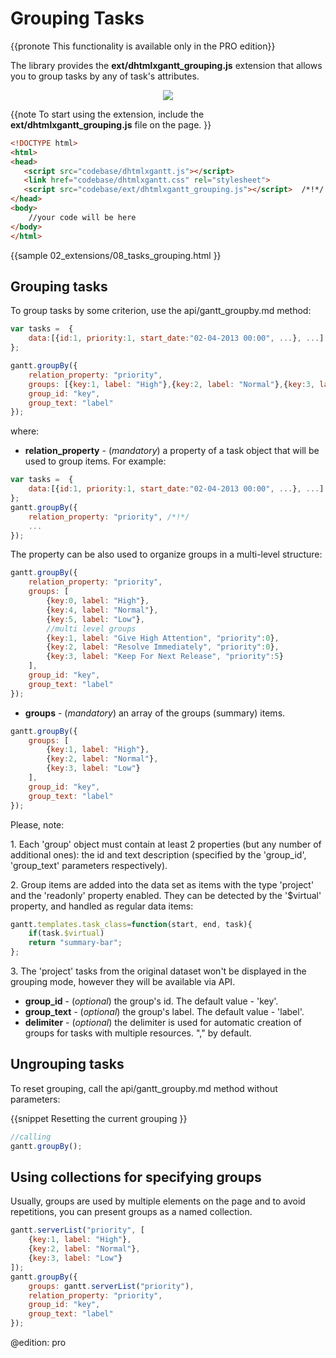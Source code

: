Grouping Tasks
=========================

{{pronote This functionality is available only in the PRO edition}}

The library provides the **ext/dhtmlxgantt_grouping.js** extension that allows you to group tasks by any of task's attributes.

<div style="text-align:center;"><img src="desktop/grouping_tasks.png"/></div>


{{note
To start using the extension, include the **ext/dhtmlxgantt_grouping.js** file on the page.
}}


~~~html
<!DOCTYPE html>
<html>
<head>
   <script src="codebase/dhtmlxgantt.js"></script>   
   <link href="codebase/dhtmlxgantt.css" rel="stylesheet">   
   <script src="codebase/ext/dhtmlxgantt_grouping.js"></script>  /*!*/
</head>
<body>
    //your code will be here
</body>
</html>
~~~
{{sample
02_extensions/08_tasks_grouping.html
}}

Grouping tasks
-----------------------------------------------------

To group tasks by some criterion, use the api/gantt_groupby.md method: 

~~~js
var tasks =  {
	data:[{id:1, priority:1, start_date:"02-04-2013 00:00", ...}, ...] 
};

gantt.groupBy({
	relation_property: "priority",
	groups: [{key:1, label: "High"},{key:2, label: "Normal"},{key:3, label: "Low"}],
	group_id: "key",
	group_text: "label"
});
~~~

where: 

- **relation_property** - (*mandatory*) a property of a task object that will be used to group items. For example:

~~~js
var tasks =  {
	data:[{id:1, priority:1, start_date:"02-04-2013 00:00", ...}, ...] /*!*/
};
gantt.groupBy({
	relation_property: "priority", /*!*/
	...
});
~~~

The property can be also used to organize groups in a multi-level structure:

~~~js
gantt.groupBy({
	relation_property: "priority",
	groups: [
    	{key:0, label: "High"},
		{key:4, label: "Normal"},
		{key:5, label: "Low"},
		//multi level groups
		{key:1, label: "Give High Attention", "priority":0},
		{key:2, label: "Resolve Immediately", "priority":0},
		{key:3, label: "Keep For Next Release", "priority":5}
    ],
    group_id: "key",
	group_text: "label"
});
~~~  

- **groups** - (*mandatory*) an array of the groups (summary) items. 

~~~js
gantt.groupBy({
	groups: [
    	{key:1, label: "High"}, 
        {key:2, label: "Normal"},
        {key:3, label: "Low"}
    ],
	group_id: "key",
	group_text: "label"
});
~~~   

Please, note:

1\. Each 'group' object must contain at least 2 properties (but any number of additional ones): the id and text description (specified by the 'group_id', 'group_text' parameters respectively).

2\. Group items are added into the data set as items with the type 'project' and the 'readonly' property enabled. They can be detected by the '$virtual' property, and handled as regular data items:

~~~js
gantt.templates.task_class=function(start, end, task){
	if(task.$virtual)
	return "summary-bar";
};
~~~

3\. The 'project' tasks from the original dataset won't be displayed in the grouping mode, however they will be available via API.


- **group_id** - (*optional*) the group's id. The default value - 'key'. 
- **group_text** - (*optional*) the group's label. The default value - 'label'.  
- **delimiter** - (*optional*) the delimiter is used for automatic creation of groups for tasks with multiple resources. "," by default.


Ungrouping tasks
------------------------------

To reset grouping, call the api/gantt_groupby.md method without parameters:

{{snippet
Resetting the current grouping
}}
~~~js
//calling  
gantt.groupBy();
~~~

Using collections for specifying groups
------------------------------------------

Usually, groups are used by multiple elements on the page and to avoid repetitions, you can present groups as a named collection.

~~~js
gantt.serverList("priority", [
    {key:1, label: "High"},
    {key:2, label: "Normal"},
    {key:3, label: "Low"}
]);
gantt.groupBy({
    groups: gantt.serverList("priority"),
    relation_property: "priority",
    group_id: "key",
    group_text: "label"
});
~~~


@edition: pro




